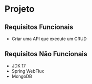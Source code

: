 # Projeto

## Requisitos Funcionais

* Criar uma API que execute um CRUD

## Requisitos Não Funcionais

* JDK 17
* Spring WebFlux
* MongoDB